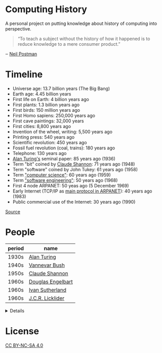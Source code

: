 # Computing History

A personal project on putting knowledge about history of computing into perspective.

> “To teach a subject without the history of how it happened is to reduce
> knowledge to a mere consumer product.”

‒ [Neil Postman](https://en.wikipedia.org/wiki/Neil_Postman)

# Timeline

 - Universe age: 13.7 billion years (The Big Bang)
 - Earth age: 4.45 billion years
 - First life on Earth: 4 billion years ago
 - First plants: 1.3 billion years ago
 - First birds: 150 million years ago
 - First Homo sapiens: 250,000 years ago
 - First cave paintings: 32,000 years
 - First cities: 8,800 years ago
 - Invention of the wheel, writing: 5,500 years ago
 - Printing press: 540 years ago
 - Scientific revolution: 450 years ago
 - Fossil fuel revolution (coal, trains): 180 years ago
 - Telephone: 130 years ago
 - [Alan Turing's](people/alan-turing.md) seminal paper: 85 years ago (1936)
 - Term "bit" coined by [Claude Shannon](people/claude-shannon.md): 71 years ago (1948)
 - Term "software" coined by John Tukey: 61 years ago (1958)
 - Term ["computer science"](http://archive.fo/JrSwK): 60 years ago (1959)
 - Term ["software engineering"](http://archive.is/UtWMo): 50 years ago (1968)
 - First 4 node ARPANET: 50 yeas ago (5 December 1969)
 - Early Internet (TCP/IP as [main protocol in ARPANET](https://en.wikipedia.org/wiki/ARPANET#Adoption_of_TCP/IP)): 40 years ago (1983)
 - Public commercial use of the Internet: 30 years ago (1990)

[Source](http://math.ucr.edu/home/baez/timeline.html)

# People

 period    | name
---------- | --------------
 1930s     | [Alan Turing](people/alan-turing.md)
 1940s     | [Vannevar Bush](people/vannevar-bush.md)
 1950s     | [Claude Shannon](people/claude-shannon.md)
 1960s     | [Douglas Engelbart](people/douglas-engelbart.md)
 1960s     | [Ivan Sutherland](people/ivan-sutherland.md)
 1960s     | [J.C.R. Licklider](people/jcr-licklider.md)

<details>

To update README and table above.
`$ go run gen-readme.go people/*.md > README.md`
</details>


# License

[CC BY-NC-SA 4.0](./LICENSE)

